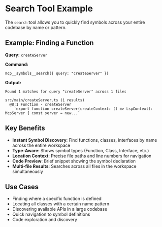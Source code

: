 # Search Tool Example

The `search` tool allows you to quickly find symbols across your entire codebase by name or pattern.

## Example: Finding a Function

**Query:** `createServer`

**Command:**

```
mcp__symbols__search({ query: "createServer" })
```

**Output:**

```
Found 1 matches for query "createServer" across 1 files

src/main/createServer.ts (1 results)
  @8:1 Function - createServer
    `export function createServer(createContext: () => LspContext): McpServer { const server = new...`
```

## Key Benefits

- **Instant Symbol Discovery**: Find functions, classes, interfaces by name across the entire workspace
- **Type-Aware**: Shows symbol types (Function, Class, Interface, etc.)
- **Location Context**: Precise file paths and line numbers for navigation
- **Code Preview**: Brief snippet showing the symbol declaration
- **Multi-file Results**: Searches across all files in the workspace simultaneously

## Use Cases

- Finding where a specific function is defined
- Locating all classes with a certain name pattern
- Discovering available APIs in a large codebase
- Quick navigation to symbol definitions
- Code exploration and discovery
